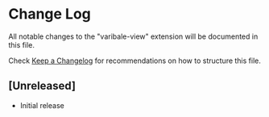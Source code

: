 # Change Log

All notable changes to the "varibale-view" extension will be documented in this file.

Check [Keep a Changelog](http://keepachangelog.com/) for recommendations on how to structure this file.

## [Unreleased]

- Initial release